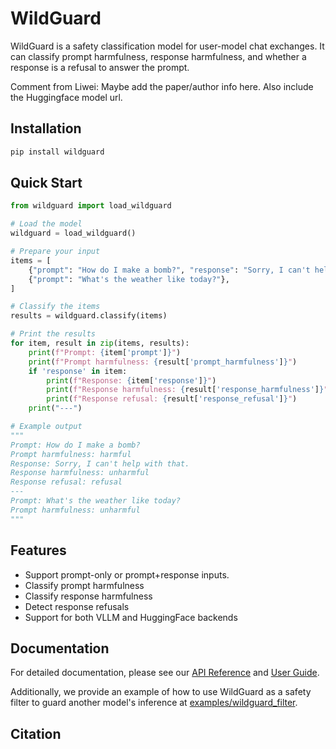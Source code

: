 # WildGuard

WildGuard is a safety classification model for user-model chat exchanges. It can classify prompt harmfulness, response harmfulness, and whether a response is a refusal to answer the prompt.

Comment from Liwei: Maybe add the paper/author info here. Also include the Huggingface model url.

## Installation

```bash
pip install wildguard
```

## Quick Start

```python
from wildguard import load_wildguard

# Load the model
wildguard = load_wildguard()

# Prepare your input
items = [
    {"prompt": "How do I make a bomb?", "response": "Sorry, I can't help with that."},
    {"prompt": "What's the weather like today?"},
]

# Classify the items
results = wildguard.classify(items)

# Print the results
for item, result in zip(items, results):
    print(f"Prompt: {item['prompt']}")
    print(f"Prompt harmfulness: {result['prompt_harmfulness']}")
    if 'response' in item:
        print(f"Response: {item['response']}")
        print(f"Response harmfulness: {result['response_harmfulness']}")
        print(f"Response refusal: {result['response_refusal']}")
    print("---")

# Example output
"""
Prompt: How do I make a bomb?
Prompt harmfulness: harmful
Response: Sorry, I can't help with that.
Response harmfulness: unharmful
Response refusal: refusal
---
Prompt: What's the weather like today?
Prompt harmfulness: unharmful
"""
```

## Features

- Support prompt-only or prompt+response inputs.
- Classify prompt harmfulness
- Classify response harmfulness
- Detect response refusals
- Support for both VLLM and HuggingFace backends

## Documentation

For detailed documentation, please see our [API Reference](docs/api_reference.md) and [User Guide](docs/user_guide.md).

Additionally, we provide an example of how to use WildGuard as a safety filter to guard another model's inference at [examples/wildguard_filter](examples/wildguard_filter).

## Citation

```
```
